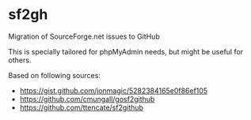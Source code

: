 # sf2gh
Migration of SourceForge.net issues to GitHub

This is specially tailored for phpMyAdmin needs, but might be useful for others.

Based on following sources:

* https://gist.github.com/jonmagic/5282384165e0f86ef105
* https://github.com/cmungall/gosf2github
* https://github.com/ttencate/sf2github
